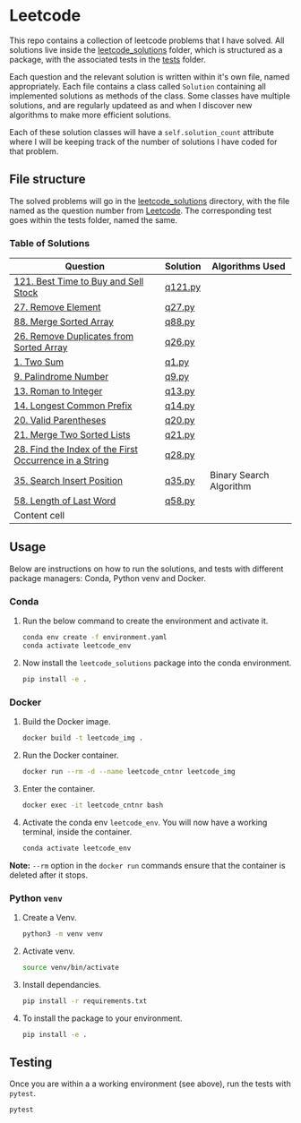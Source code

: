 # Leetcode
This repo contains a collection of leetcode problems that I have solved. 
All solutions live inside the [leetcode_solutions](./leetcode_solutions) folder, which is structured as a package, with the associated tests in the [tests](./tests) folder.  
  
Each question and the relevant solution is written within it's own file, named appropriately. Each file contains a class called `Solution` containing all implemented solutions as methods of the class. Some classes have multiple solutions, and are regularly updateed as and when I discover new algorithms to make more efficient solutions.

Each of these solution classes will have a  `self.solution_count` attribute where I will be keeping track of the number of solutions I have coded for that problem.

## File structure
The solved problems will go in the [leetcode_solutions](./leetcode_solutions) directory, with the file named as the question number from [Leetcode](https://leetcode.com/).
The corresponding test goes within the tests folder, named the same.

### Table of Solutions
| Question      | Solution      | Algorithms Used |  
| ------------- | ------------- | -------------   |  
| [121. Best Time to Buy and Sell Stock](https://leetcode.com/problems/best-time-to-buy-and-sell-stock/description/)  | [q121.py](./leetcode_solutions/q121.py)  |                 |  
| [27. Remove Element](https://leetcode.com/problems/remove-element)|  [q27.py](./leetcode_solutions/q27.py)  | |  
| [88. Merge Sorted Array](https://leetcode.com/problems/merge-sorted-array)  |  [q88.py](./leetcode_solutions/q88.py)  | |  
| [26. Remove Duplicates from Sorted Array](https://leetcode.com/problems/remove-duplicates-from-sorted-array) | [q26.py](./leetcode_solutions/q26.py) | |
| [1. Two Sum](https://leetcode.com/problems/two-sum/)| [q1.py](./leetcode_solutions/q1.py)| |
| [9. Palindrome Number](https://leetcode.com/problems/palindrome-number/)| [q9.py](./leetcode_solutions/q9.py)| |
| [13. Roman to Integer](https://leetcode.com/problems/roman-to-integer/)|  [q13.py](./leetcode_solutions/q13.py)  | | 
| [14. Longest Common Prefix](https://leetcode.com/problems/longest-common-prefix/)|  [q14.py](./leetcode_solutions/q14.py)  | | 
| [20. Valid Parentheses](https://leetcode.com/problems/valid-parentheses/)| [q20.py](./leetcode_solutions/q20.py)| |
| [21. Merge Two Sorted Lists](https://leetcode.com/problems/merge-two-sorted-lists/)| [q21.py](./leetcode_solutions/q21.py)| |
| [28. Find the Index of the First Occurrence in a String](https://leetcode.com/problems/find-the-index-of-the-first-occurrence-in-a-string)| [q28.py](./leetcode_solutions/q28.py)| |
| [35. Search Insert Position](https://leetcode.com/problems/search-insert-position)| [q35.py](./leetcode_solutions/q25.py)| Binary Search Algorithm |
| [58. Length of Last Word](https://leetcode.com/problems/length-of-last-word)| [q58.py](./leetcode_solutions/q58.py)| |
| Content cell| | |



## Usage
Below are instructions on how to run the solutions, and tests with different package managers: Conda, Python venv and Docker.

### Conda
1. Run the below command to create the environment and activate it.
     ```bash
     conda env create -f environment.yaml  
     conda activate leetcode_env  
     ```
2. Now install the `leetcode_solutions` package into the conda environment.
     ```bash
     pip install -e .
     ```

### Docker
1. Build the Docker image.
     ```bash
     docker build -t leetcode_img .
     ```
2. Run the Docker container.
     ```bash
     docker run --rm -d --name leetcode_cntnr leetcode_img
     ```
3. Enter the container. 
     ```bash
     docker exec -it leetcode_cntnr bash
     ```
4. Activate the conda env `leetcode_env`. You will now have a working terminal, inside the container.
     ```bash 
     conda activate leetcode_env
     ```

**Note:** `--rm` option in the `docker run` commands ensure that the container is deleted after it stops.

### Python `venv`
1. Create a Venv.
     ```bash
     python3 -m venv venv  
     ```
2. Activate venv.
     ```bash
     source venv/bin/activate  
     ```
3. Install dependancies.
     ```bash
     pip install -r requirements.txt  
     ```
4.  To install the package to your environment.
     ```bash
     pip install -e .  
     ```

## Testing
Once you are within a a working environment (see above), run the tests with `pytest`.
```bash
pytest
```